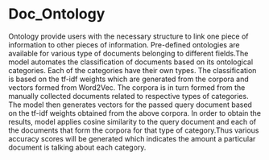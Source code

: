 # Doc_Ontology
Ontology provide users with the necessary structure to link one piece of information to other pieces of information. Pre-defined ontologies are available for various type of documents belonging to different fields.The model automates the classification of documents  based on its ontological categories. Each of the categories have their own types. The classification is based on the tf-idf weights which are generated from the corpora and vectors formed from Word2Vec. The corpora is in turn formed from the manually collected documents related to respective types of categories. The model then generates vectors for the passed query document based on the tf-idf weights obtained from the above corpora. In order to obtain the results, model applies cosine similarity to the query document and each of the documents that form the corpora for that type of category.Thus various accuracy scores will be generated which indicates the amount a particular document is talking about each category. 
